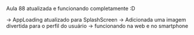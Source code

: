 Aula 88 atualizada e funcionando completamente :D

→ AppLoading atualizado para SplashScreen
→ Adicionada uma imagem divertida para o perfil do usuário
→ funcionando na web e no smartphone

